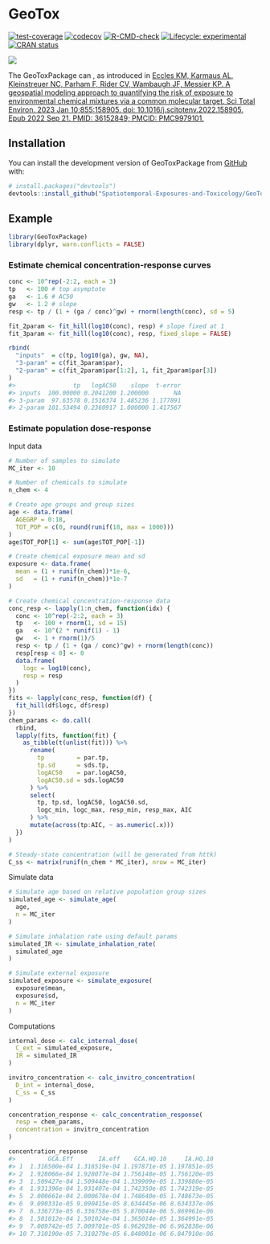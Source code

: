 
<!-- README.md is generated from README.Rmd. Please edit that file -->

# GeoTox

<!-- badges: start -->

[![test-coverage](https://github.com/Spatiotemporal-Exposures-and-Toxicology/GeoToxPackage/actions/workflows/test-coverage.yaml/badge.svg)](https://github.com/Spatiotemporal-Exposures-and-Toxicology/GeoToxPackage/actions/workflows/test-coverage.yaml)
[![codecov](https://codecov.io/github/Spatiotemporal-Exposures-and-Toxicology/GeoToxPackage/graph/badge.svg?token=I1L9BZJ58Y)](https://codecov.io/github/Spatiotemporal-Exposures-and-Toxicology/GeoToxPackage)
[![R-CMD-check](https://github.com/Spatiotemporal-Exposures-and-Toxicology/GeoToxPackage/actions/workflows/check-release.yaml/badge.svg)](https://github.com/Spatiotemporal-Exposures-and-Toxicology/GeoToxPackage/actions/workflows/check-release.yaml)
[![Lifecycle:
experimental](https://img.shields.io/badge/lifecycle-experimental-orange.svg)](https://lifecycle.r-lib.org/articles/stages.html#experimental)
[![CRAN
status](https://www.r-pkg.org/badges/version/GeoToxPackage)](https://CRAN.R-project.org/package=GeoToxPackage)

<!-- badges: end -->

![](https://codecov.io/github/Spatiotemporal-Exposures-and-Toxicology/GeoToxPackage/graphs/icicle.svg?token=I1L9BZJ58Y)

The GeoToxPackage can <x y z plus other stuff>, as introduced in [Eccles
KM, Karmaus AL, Kleinstreuer NC, Parham F, Rider CV, Wambaugh JF,
Messier KP. A geospatial modeling approach to quantifying the risk of
exposure to environmental chemical mixtures via a common molecular
target. Sci Total Environ. 2023 Jan 10;855:158905. doi:
10.1016/j.scitotenv.2022.158905. Epub 2022 Sep 21. PMID: 36152849;
PMCID: PMC9979101.](https://pubmed.ncbi.nlm.nih.gov/36152849/)

## Installation

You can install the development version of GeoToxPackage from
[GitHub](https://github.com/) with:

``` r
# install.packages("devtools")
devtools::install_github("Spatiotemporal-Exposures-and-Toxicology/GeoToxPackage")
```

## Example

``` r
library(GeoToxPackage)
library(dplyr, warn.conflicts = FALSE)
```

### Estimate chemical concentration-response curves

``` r
conc <- 10^rep(-2:2, each = 3)
tp   <- 100 # top asymptote
ga   <- 1.6 # AC50
gw   <- 1.2 # slope
resp <- tp / (1 + (ga / conc)^gw) + rnorm(length(conc), sd = 5)

fit_2param <- fit_hill(log10(conc), resp) # slope fixed at 1
fit_3param <- fit_hill(log10(conc), resp, fixed_slope = FALSE)

rbind(
  "inputs"  = c(tp, log10(ga), gw, NA),
  "3-param" = c(fit_3param$par),
  "2-param" = c(fit_2param$par[1:2], 1, fit_2param$par[3])
)
#>                tp   logAC50    slope  t-error
#> inputs  100.00000 0.2041200 1.200000       NA
#> 3-param  97.63578 0.1516374 1.485236 1.177891
#> 2-param 101.53494 0.2360917 1.000000 1.417567
```

### Estimate population dose-response

Input data

``` r
# Number of samples to simulate
MC_iter <- 10

# Number of chemicals to simulate
n_chem <- 4

# Create age groups and group sizes
age <- data.frame(
  AGEGRP = 0:18,
  TOT_POP = c(0, round(runif(18, max = 1000)))
)
age$TOT_POP[1] <- sum(age$TOT_POP[-1])

# Create chemical exposure mean and sd
exposure <- data.frame(
  mean = (1 + runif(n_chem))*1e-6,
  sd   = (1 + runif(n_chem))*1e-7
)

# Create chemical concentration-response data
conc_resp <- lapply(1:n_chem, function(idx) {
  conc <- 10^rep(-2:2, each = 3)
  tp   <- 100 + rnorm(1, sd = 15)
  ga   <- 10^(2 * runif(1) - 1)
  gw   <- 1 + rnorm(1)/5
  resp <- tp / (1 + (ga / conc)^gw) + rnorm(length(conc))
  resp[resp < 0] <- 0
  data.frame(
    logc = log10(conc),
    resp = resp
  )
})
fits <- lapply(conc_resp, function(df) {
  fit_hill(df$logc, df$resp)
})
chem_params <- do.call(
  rbind,
  lapply(fits, function(fit) {
    as_tibble(t(unlist(fit))) %>%
      rename(
        tp         = par.tp,
        tp.sd      = sds.tp,
        logAC50    = par.logAC50,
        logAC50.sd = sds.logAC50
      ) %>%
      select(
        tp, tp.sd, logAC50, logAC50.sd,
        logc_min, logc_max, resp_min, resp_max, AIC
      ) %>%
      mutate(across(tp:AIC, ~ as.numeric(.x)))
  })
)

# Steady-state concentration (will be generated from httk)
C_ss <- matrix(runif(n_chem * MC_iter), nrow = MC_iter)
```

Simulate data

``` r
# Simulate age based on relative population group sizes
simulated_age <- simulate_age(
  age,
  n = MC_iter
)

# Simulate inhalation rate using default params
simulated_IR <- simulate_inhalation_rate(
  simulated_age
)

# Simulate external exposure
simulated_exposure <- simulate_exposure(
  exposure$mean,
  exposure$sd,
  n = MC_iter
)
```

Computations

``` r
internal_dose <- calc_internal_dose(
  C_ext = simulated_exposure,
  IR = simulated_IR
)

invitro_concentration <- calc_invitro_concentration(
  D_int = internal_dose,
  C_ss = C_ss
)

concentration_response <- calc_concentration_response(
  resp = chem_params,
  concentration = invitro_concentration
)

concentration_response
#>         GCA.Eff       IA.eff    GCA.HQ.10     IA.HQ.10
#> 1  1.316500e-04 1.316519e-04 1.197871e-05 1.197851e-05
#> 2  1.928066e-04 1.928077e-04 1.756148e-05 1.756120e-05
#> 3  1.509427e-04 1.509448e-04 1.339909e-05 1.339880e-05
#> 4  1.931396e-04 1.931407e-04 1.742350e-05 1.742319e-05
#> 5  2.000661e-04 2.000678e-04 1.748640e-05 1.748673e-05
#> 6  9.090331e-05 9.090415e-05 8.634445e-06 8.634337e-06
#> 7  6.336773e-05 6.336758e-05 5.870044e-06 5.869961e-06
#> 8  1.501012e-04 1.501024e-04 1.365014e-05 1.364991e-05
#> 9  7.009742e-05 7.009701e-05 6.962928e-06 6.962838e-06
#> 10 7.310190e-05 7.310279e-05 6.848001e-06 6.847910e-06
```
